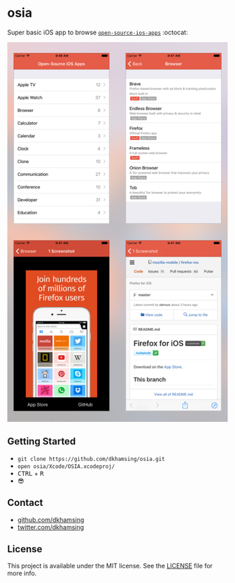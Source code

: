 # osia

Super basic iOS app to browse [`open-source-ios-apps`](https://github.com/dkhamsing/open-source-ios-apps) :octocat:

![](Assets/0.3.png)

## Getting Started


- `git clone https://github.com/dkhamsing/osia.git`
- `open osia/Xcode/OSIA.xcodeproj/`
- <kbd>CTRL</kbd> + <kbd>R</kbd>
- :sunglasses:


## Contact
- [github.com/dkhamsing](https://github.com/dkhamsing)
- [twitter.com/dkhamsing](https://twitter.com/dkhamsing)

## License

This project is available under the MIT license. See the [LICENSE](LICENSE) file for more info.

